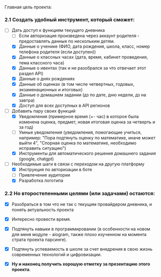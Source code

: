 Главная цель проекта:

### 2.1 Создать удобный инструмент, который сможет:

- [ ] Дать доступ к функциям текущего дневника
	- [ ] Если авторизация произведена через аккаунт родителя - предоставлять данные по нескольким детям.
	- [x] Данные о ученике (ФИО, дата рождения, школа, класс, номер телефона родителя (если доступен))
	- [x] Данные о классных часах (дата, время, кабинет проведения, тема классного часа)
	- [x] Данные о ивентах (так и не разобрался за что отвечает этот раздел API)
	- [x] Данные о днях рождениях
	- [x] Данные об оценках (в том числе четвертных, годовых, экзаменационных и  итоговых)
	- [x] Данные о домашнем задании (дз по дате, дню недели, дз на завтра)
	- [x] Доступ для всех доступных в API регионов

- [ ] Добавить пару своих функций
	- [x] Уведомления (примерное время (+- час) в которое была изменена оценка, предмет, новая итоговая оценка за четверть и за год)
	- [ ] Умные уведомления (уведомления, помогающие учиться, например: "Пора подтянуть оценку по математике, иначе может выйти 4", "Спорная оценка по математике, необходимо исправить ситуацию")
	- [x] Инструменты для автоматического решения домашнего задания (google, chatgpt)
	
- [ ] Необходимые шаги в связи с переходом на другую платформу
	- [x] Инструкция по авторизации в боте
	- [ ] Привлечение аудитории
	- [x] Разработка логотипа

### 2.2 Но второстепенными целями (или задачами) остаются:

- [x] Разобраться в том что не так с текущим провайдером дневника, и понять актуальность проекта

- [x] Интересно провести время.
- [x] Подтянуть навыки в программировании (в особенности на новом для меня модуле - aiogram, также плохо изученном на момента страта проекта парсинге).
- [x] Подтянуть успеваемость в школе за счет внедрения в свою жизнь современных технологий и цифровизации.

- [x] **Ну и наконец получить хорошую отметку за презентацию этого проекта**.
